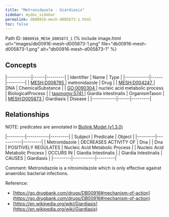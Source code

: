 ```yaml
---
title: "Metronidazole - Giardiasis"
sidebar: mydoc_sidebar
permalink: db00916-mesh-d005873-1.html
toc: false 
---
```



Path ID: `DB00916_MESH_D005873_1`
{% include image.html url="images/db00916-mesh-d005873-1.png" file="db00916-mesh-d005873-1.png" alt="db00916-mesh-d005873-1" %}

## Concepts

|------------|------|---------|
| Identifier | Name | Type    |
|------------|------|---------|
| <a href="https://identifiers.org/MESH:D008795">MESH:D008795 </a> | metronidazole | Drug |
| <a href="https://identifiers.org/MESH:D004247">MESH:D004247 </a> | DNA | ChemicalSubstance |
| <a href="https://identifiers.org/GO:0090304">GO:0090304 </a> | nucleic acid metabolic process | BiologicalProcess |
| <a href="https://identifiers.org/taxonomy:5741">taxonomy:5741 </a> | Giardia intestinalis | OrganismTaxon |
| <a href="https://identifiers.org/MESH:D005873">MESH:D005873 </a> | Giardiasis | Disease |
|------------|------|---------|

## Relationships


NOTE: predicates are annotated in <a href="https://github.com/biolink/biolink-model/releases/tag/v1.3.0">Biolink Model (v1.3.0)</a>

|---------|-----------|---------|
| Subject | Predicate | Object  |
|---------|-----------|---------|
| Metronidazole | DECREASES ACTIVITY OF | Dna |
| Dna | POSITIVELY REGULATES | Nucleic Acid Metabolic Process |
| Nucleic Acid Metabolic Process | OCCURS IN | Giardia Intestinalis |
| Giardia Intestinalis | CAUSES | Giardiasis |
|---------|-----------|---------|

Comment: Metronidazole is a nitroimidazole which is only effective against anaerobic bacterial infections.

Reference: 
  - [https://go.drugbank.com/drugs/DB00916#mechanism-of-action](https://go.drugbank.com/drugs/DB00916#mechanism-of-action)
  - [https://en.wikipedia.org/wiki/Giardiasis](https://en.wikipedia.org/wiki/Giardiasis)
